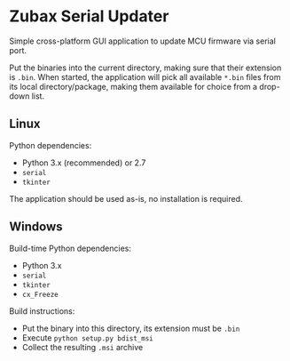 # Zubax Serial Updater

Simple cross-platform GUI application to update MCU firmware via serial port.

Put the binaries into the current directory, making sure that their extension is `.bin`.
When started, the application will pick all available `*.bin` files from its local directory/package,
making them available for choice from a drop-down list.

## Linux

Python dependencies:

* Python 3.x (recommended) or 2.7
* `serial`
* `tkinter`

The application should be used as-is, no installation is required.

## Windows

Build-time Python dependencies:

* Python 3.x
* `serial`
* `tkinter`
* `cx_Freeze`

Build instructions:

* Put the binary into this directory, its extension must be `.bin`
* Execute `python setup.py bdist_msi`
* Collect the resulting `.msi` archive
